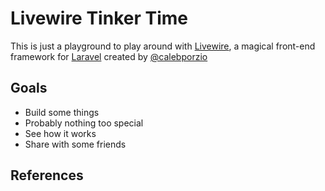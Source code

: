 # Livewire Tinker Time
This is just a playground to play around with [Livewire](https://github.com/calebporzio/livewire), a magical front-end framework for [Laravel](https://github.com/laravel/laravel) created by [@calebporzio](https://github.com/calebporzio)

## Goals
- Build some things
- Probably nothing too special
- See how it works
- Share with some friends

## References

